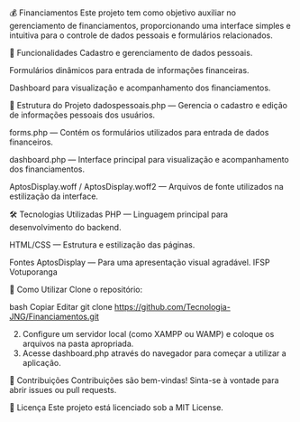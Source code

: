 💰 Financiamentos
Este projeto tem como objetivo auxiliar no gerenciamento de financiamentos, proporcionando uma interface simples e intuitiva para o controle de dados pessoais e formulários relacionados.

🚀 Funcionalidades
Cadastro e gerenciamento de dados pessoais.

Formulários dinâmicos para entrada de informações financeiras.

Dashboard para visualização e acompanhamento dos financiamentos.

📁 Estrutura do Projeto
dadospessoais.php — Gerencia o cadastro e edição de informações pessoais dos usuários.

forms.php — Contém os formulários utilizados para entrada de dados financeiros.

dashboard.php — Interface principal para visualização e acompanhamento dos financiamentos.

AptosDisplay.woff / AptosDisplay.woff2 — Arquivos de fonte utilizados na estilização da interface.

🛠️ Tecnologias Utilizadas
PHP — Linguagem principal para desenvolvimento do backend.

HTML/CSS — Estrutura e estilização das páginas.

Fontes AptosDisplay — Para uma apresentação visual agradável.
IFSP Votuporanga

📌 Como Utilizar
Clone o repositório:

bash
Copiar
Editar
git clone https://github.com/Tecnologia-JNG/Financiamentos.git

2. Configure um servidor local (como XAMPP ou WAMP) e coloque os arquivos na pasta apropriada.
3. Acesse dashboard.php através do navegador para começar a utilizar a aplicação.

🤝 Contribuições
Contribuições são bem-vindas! Sinta-se à vontade para abrir issues ou pull requests.

📄 Licença
Este projeto está licenciado sob a MIT License.
